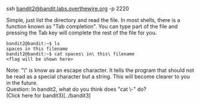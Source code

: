 ssh bandit2@bandit.labs.overthewire.org -p 2220

Simple, just list the directory and read the file.
In most shells, there is a function known as "Tab completion". You can type part of the file and pressing the Tab key will complete the rest of the file for you.
```
bandit2@bandit:~$ ls
spaces in this filename
bandit2@bandit:~$ cat spaces\ in\ this\ filename
<flag will be shown here>
```
Note: "\\" is know as an escape character. It tells the program that should not be read as a special character but a string. This will become clearer to you in the future.  
Question: In bandit2, what do you think does "cat \\-" do?  
(Click here for bandit3)[../bandit3]
